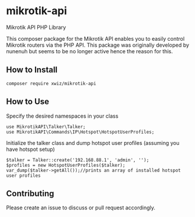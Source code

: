 # mikrotik-api
Mikrotik API PHP Library

This composer package for the Mikrotik API enables you to easily control Mikrotik routers via the PHP API.
This package was originally developed by nunenuh but seems to be no longer active hence the reason for this.

## How to Install
    composer require xwiz/mikrotik-api

## How to Use
Specify the desired namespaces in your class

    use MikrotikAPI\Talker\Talker;
    use MikrotikAPI\Commands\IP\Hotspot\HotspotUserProfiles;

Initialize the talker class and dump hotspot user profiles (assuming you have hotspot setup)

    $talker = Talker::create('192.168.88.1', 'admin', '');
    $profiles = new HotspotUserProfiles($talker);
    var_dump($talker->getAll());//prints an array of installed hotspot user profiles
    
## Contributing
Please create an issue to discuss or pull request accordingly.
